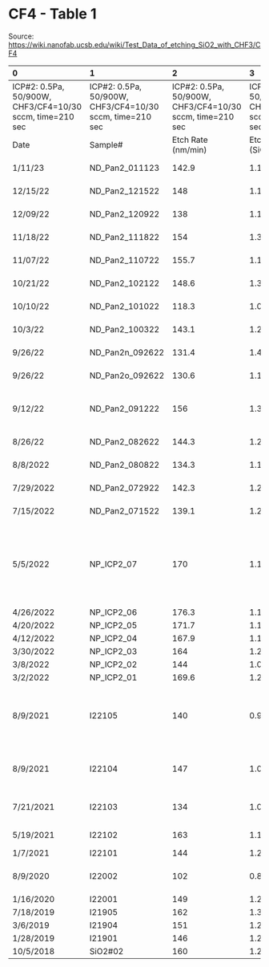 # CF4 - Table 1

Source: https://wiki.nanofab.ucsb.edu/wiki/Test_Data_of_etching_SiO2_with_CHF3/CF4

| 0                                                        | 1                                                        | 2                                                        | 3                                                        | 4                                                                                                           | 5           |
|:---------------------------------------------------------|:---------------------------------------------------------|:---------------------------------------------------------|:---------------------------------------------------------|:------------------------------------------------------------------------------------------------------------|:------------|
| ICP#2: 0.5Pa, 50/900W, CHF3/CF4=10/30 sccm, time=210 sec | ICP#2: 0.5Pa, 50/900W, CHF3/CF4=10/30 sccm, time=210 sec | ICP#2: 0.5Pa, 50/900W, CHF3/CF4=10/30 sccm, time=210 sec | ICP#2: 0.5Pa, 50/900W, CHF3/CF4=10/30 sccm, time=210 sec | ICP#2: 0.5Pa, 50/900W, CHF3/CF4=10/30 sccm, time=210 sec                                                    |             |
| Date                                                     | Sample#                                                  | Etch Rate (nm/min)                                       | Etch Selectivity (SiO2/PR)                               | Comments                                                                                                    | SEM Images; |
| 1/11/23                                                  | ND_Pan2_011123                                           | 142.9                                                    | 1.11                                                     |                                                                                                             | [30D][CS]   |
| 12/15/22                                                 | ND_Pan2_121522                                           | 148                                                      | 1.10                                                     |                                                                                                             | [30D][CS]   |
| 12/09/22                                                 | ND_Pan2_120922                                           | 138                                                      | 1.12                                                     |                                                                                                             | [30D][CS]   |
| 11/18/22                                                 | ND_Pan2_111822                                           | 154                                                      | 1.33                                                     |                                                                                                             | [30D][CS]   |
| 11/07/22                                                 | ND_Pan2_110722                                           | 155.7                                                    | 1.18                                                     |                                                                                                             | [30] [CS]   |
| 10/21/22                                                 | ND_Pan2_102122                                           | 148.6                                                    | 1.37                                                     |                                                                                                             | [30D] [CS]  |
| 10/10/22                                                 | ND_Pan2_101022                                           | 118.3                                                    | 1.07                                                     |                                                                                                             | [30D] [CS]  |
| 10/3/22                                                  | ND_Pan2_100322                                           | 143.1                                                    | 1.23                                                     |                                                                                                             | [30D] [CS]  |
| 9/26/22                                                  | ND_Pan2n_092622                                          | 131.4                                                    | 1.40                                                     | Samples from new wafer                                                                                      | [30D] [CS]  |
| 9/26/22                                                  | ND_Pan2o_092622                                          | 130.6                                                    | 1.14                                                     | Samples from old wafer                                                                                      | [45D] [CS]  |
| 9/12/22                                                  | ND_Pan2_091222                                           | 156                                                      | 1.33                                                     | Higher etch rate/selectivity, may be due to new Si wafer                                                    | [30D] [CS]  |
| 8/26/22                                                  | ND_Pan2_082622                                           | 144.3                                                    | 1.22                                                     |                                                                                                             | [30D] [CS]  |
| 8/8/2022                                                 | ND_Pan2_080822                                           | 134.3                                                    | 1.12                                                     |                                                                                                             | [30D] [CS]  |
| 7/29/2022                                                | ND_Pan2_072922                                           | 142.3                                                    | 1.20                                                     |                                                                                                             | [30D] [CS]  |
| 7/15/2022                                                | ND_Pan2_071522                                           | 139.1                                                    | 1.20                                                     |                                                                                                             | [45D][CS]   |
| 5/5/2022                                                 | NP_ICP2_07                                               | 170                                                      | 1.11                                                     | Right after Quartz Top-Plate Temperature reduced 100°C-->50°C. Etch Characteristics look similar to before. | [1] [2]     |
| 4/26/2022                                                | NP_ICP2_06                                               | 176.3                                                    | 1.14                                                     |                                                                                                             | [1] [2]     |
| 4/20/2022                                                | NP_ICP2_05                                               | 171.7                                                    | 1.13                                                     |                                                                                                             | [1] [2]     |
| 4/12/2022                                                | NP_ICP2_04                                               | 167.9                                                    | 1.17                                                     |                                                                                                             | [1] [2]     |
| 3/30/2022                                                | NP_ICP2_03                                               | 164                                                      | 1.23                                                     |                                                                                                             | [1] [2]     |
| 3/8/2022                                                 | NP_ICP2_02                                               | 144                                                      | 1.02                                                     |                                                                                                             | [1] [2]     |
| 3/2/2022                                                 | NP_ICP2_01                                               | 169.6                                                    | 1.29                                                     |                                                                                                             | [1] [2]     |
| 8/9/2021                                                 | I22105                                                   | 140                                                      | 0.97                                                     | After etching diamond sample for 1 hour using Cl2/Ar. Found chamber/etches are ok.                          | [1]         |
| 8/9/2021                                                 | I22104                                                   | 147                                                      | 1.06                                                     | Before etching diamond sample for 1 hour using Cl2/Ar                                                       | [2]         |
| 7/21/2021                                                | I22103                                                   | 134                                                      | 1.09                                                     | Investigating reports of low etch rate                                                                      | [3]         |
| 5/19/2021                                                | I22102                                                   | 163                                                      | 1.11                                                     | Etch time=130 sec                                                                                           | [4]         |
| 1/7/2021                                                 | I22101                                                   | 144                                                      | 1.20                                                     |                                                                                                             | [5]         |
| 8/9/2020                                                 | I22002                                                   | 102                                                      | 0.86                                                     | caused by air leaking to CHF3 channel                                                                       | [6]         |
| 1/16/2020                                                | I22001                                                   | 149                                                      | 1.21                                                     |                                                                                                             | [7]         |
| 7/18/2019                                                | I21905                                                   | 162                                                      | 1.37                                                     |                                                                                                             | [8]         |
| 3/6/2019                                                 | I21904                                                   | 151                                                      | 1.23                                                     | 85.6                                                                                                        | [9]         |
| 1/28/2019                                                | I21901                                                   | 146                                                      | 1.23                                                     |                                                                                                             | [10]        |
| 10/5/2018                                                | SiO2#02                                                  | 160                                                      | 1.2                                                      | 82.1                                                                                                        | [11]        |